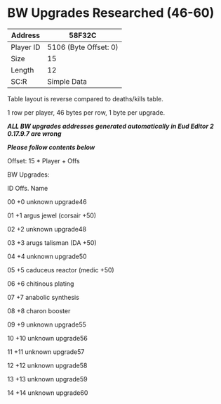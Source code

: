#  BW Upgrades Researched (46-60)
Address   | 58F32C
----------|-------------
Player ID | 5106 (Byte Offset: 0)
Size 	  | 15
Length 	  | 12
SC:R      | Simple Data

Table layout is reverse compared to deaths/kills table.

1 row per player, 46 bytes per row, 1 byte per upgrade.

*****ALL BW upgrades addresses generated automatically in Eud Editor 2 0.17.9.7 are wrong*****
*****Please follow contents below*****

Offset: 15 * Player + Offs

BW Upgrades:
ID Offs. Name
00 +0 unknown upgrade46
01 +1 argus jewel (corsair +50)
02 +2 unknown upgrade48
03 +3 arugs talisman (DA +50)
04 +4 unknown upgrade50
05 +5 caduceus reactor (medic +50)
06 +6 chitinous plating
07 +7 anabolic synthesis
08 +8 charon booster
09 +9 unknown upgrade55
10 +10 unknown upgrade56
11 +11 unknown upgrade57
12 +12 unknown upgrade58
13 +13 unknown upgrade59
14 +14 unknown upgrade60
